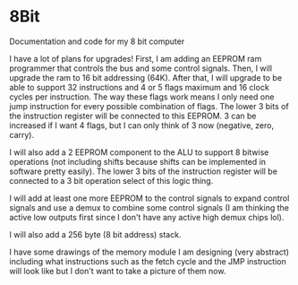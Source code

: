 # 8Bit
Documentation and code for my 8 bit computer


I have a lot of plans for upgrades! First, I am adding an EEPROM ram programmer that controls the bus and some control signals. Then, I will upgrade the ram to 16 bit addressing (64K). After that, I will upgrade to be able to support 32 instructions and 4 or 5 flags maximum and 16 clock cycles per instruction. The way these flags work means I only need one jump instruction for every possible combination of flags. The lower 3 bits of the instruction register will be connected to this EEPROM. 3 can be increased if I want 4 flags, but I can only think of 3 now (negative, zero, carry).

I will also add a 2 EEPROM component to the ALU to support 8 bitwise operations (not including shifts because shifts can be implemented in software pretty easily). The lower 3 bits of the instruction register will be connected to a 3 bit operation select of this logic thing.

I will add at least one more EEPROM to the control signals to expand control signals and use a demux to combine some control signals (I am thinking the active low outputs first since I don't have any active high demux chips lol).

I will also add a 256 byte (8 bit address) stack.

I have some drawings of the memory module I am designing (very abstract) including what instructions such as the fetch cycle and the JMP instruction will look like but I don't want to take a picture of them now.
